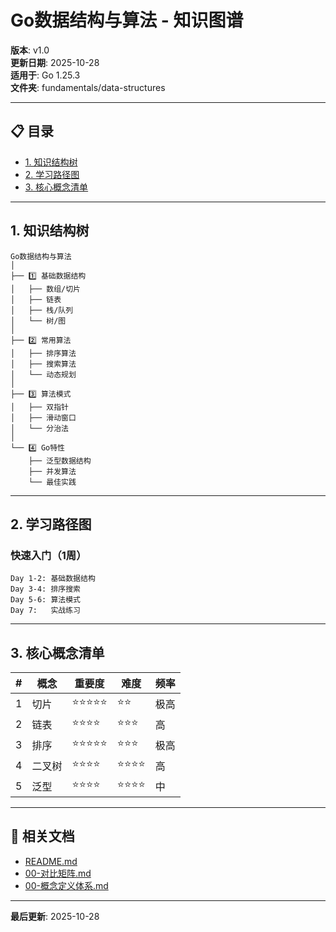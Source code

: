 # Go数据结构与算法 - 知识图谱

**版本**: v1.0  
**更新日期**: 2025-10-28  
**适用于**: Go 1.25.3  
**文件夹**: fundamentals/data-structures

---

## 📋 目录

- [1. 知识结构树](#1-知识结构树)
- [2. 学习路径图](#2-学习路径图)
- [3. 核心概念清单](#3-核心概念清单)

---

## 1. 知识结构树

```text
Go数据结构与算法
│
├── 1️⃣ 基础数据结构
│   ├── 数组/切片
│   ├── 链表
│   ├── 栈/队列
│   └── 树/图
│
├── 2️⃣ 常用算法
│   ├── 排序算法
│   ├── 搜索算法
│   └── 动态规划
│
├── 3️⃣ 算法模式
│   ├── 双指针
│   ├── 滑动窗口
│   └── 分治法
│
└── 4️⃣ Go特性
    ├── 泛型数据结构
    ├── 并发算法
    └── 最佳实践
```

---

## 2. 学习路径图

### 快速入门（1周）

```text
Day 1-2: 基础数据结构
Day 3-4: 排序搜索
Day 5-6: 算法模式
Day 7:   实战练习
```

---

## 3. 核心概念清单

| # | 概念 | 重要度 | 难度 | 频率 |
|---|------|--------|------|------|
| 1 | 切片 | ⭐⭐⭐⭐⭐ | ⭐⭐ | 极高 |
| 2 | 链表 | ⭐⭐⭐⭐ | ⭐⭐⭐ | 高 |
| 3 | 排序 | ⭐⭐⭐⭐⭐ | ⭐⭐⭐ | 极高 |
| 4 | 二叉树 | ⭐⭐⭐⭐ | ⭐⭐⭐⭐ | 高 |
| 5 | 泛型 | ⭐⭐⭐⭐ | ⭐⭐⭐⭐ | 中 |

---

## 🔗 相关文档

- [README.md](./README.md)
- [00-对比矩阵.md](./00-对比矩阵.md)
- [00-概念定义体系.md](./00-概念定义体系.md)

---

**最后更新**: 2025-10-28

